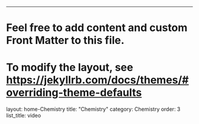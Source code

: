 ---
# Feel free to add content and custom Front Matter to this file.
# To modify the layout, see https://jekyllrb.com/docs/themes/#overriding-theme-defaults

layout: home-Chemistry
title: "Chemistry"
category: Chemistry
order: 3
list_title: video 
